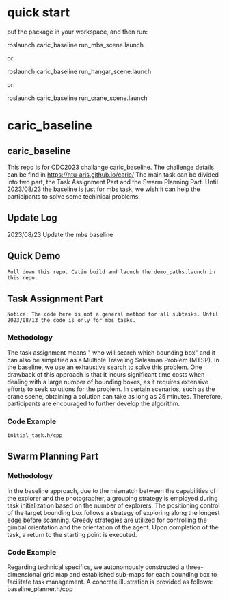 # quick start
put the package in your workspace, and then run:

roslaunch caric_baseline run_mbs_scene.launch

or:


roslaunch caric_baseline run_hangar_scene.launch

or:

roslaunch caric_baseline run_crane_scene.launch



# caric_baseline

## caric_baseline
This repo is for CDC2023 challange caric_baseline. The challenge details can be find in 
https://ntu-aris.github.io/caric/
The main task can be divided into two part, the Task Assignment Part and the Swarm Planning Part. Until 2023/08/23 the baseline is just for mbs task, we wish it can help the participants to solve some techinical problems.
## Update Log
2023/08/23 Update the mbs baseline 
## Quick Demo
    Pull down this repo. Catin build and launch the demo_paths.launch in this repo.

## Task Assignment Part
    Notice: The code here is not a general method for all subtasks. Until 2023/08/13 the code is only for mbs tasks.
### Methodology
The task assignment means " who will search which bounding box" and it can also be simplified as a Multiple Traveling Salesman Problem (MTSP). In the baseline, we use an exhaustive search to solve this problem. One drawback of this approach is that it incurs significant time costs when dealing with a large number of bounding boxes, as it requires extensive efforts to seek solutions for the problem. In certain scenarios, such as the crane scene, obtaining a solution can take as long as 25 minutes. Therefore, participants are encouraged to further develop the algorithm.
### Code Example
    initial_task.h/cpp
## Swarm Planning Part
### Methodology
In the baseline approach, due to the mismatch between the capabilities of the explorer and the photographer, a grouping strategy is employed during task initialization based on the number of explorers. The positioning control of the target bounding box follows a strategy of exploring along the longest edge before scanning. Greedy strategies are utilized for controlling the gimbal orientation and the orientation of the agent. Upon completion of the task, a return to the starting point is executed.
### Code Example
Regarding technical specifics, we autonomously constructed a three-dimensional grid map and established sub-maps for each bounding box to facilitate task management. A concrete illustration is provided as follows:              
    baseline_planner.h/cpp

    
